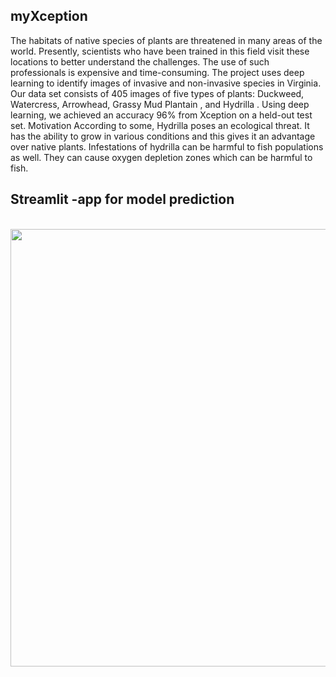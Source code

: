 ## myXception
The habitats of native species of plants are threatened in many areas of the world. Presently, scientists who have been trained in this field visit these locations to better understand the challenges. The use of such professionals is expensive and time-consuming.
The project uses deep learning to identify images of invasive and non-invasive species in Virginia. Our data set consists of 405 images of five types of plants: Duckweed, Watercress, Arrowhead, Grassy Mud Plantain , and Hydrilla . Using deep learning, we achieved an accuracy 96% from Xception on a held-out test set.
Motivation
According to some, Hydrilla poses an ecological threat. It has the ability to grow in various conditions and this gives it an advantage over native plants. Infestations of hydrilla can be harmful to fish populations as well. They can cause oxygen depletion zones which can be harmful to fish.
## Streamlit -app for model prediction
<br>
<img height = "700" src=""/>
<br>
